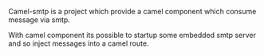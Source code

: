 Camel-smtp is a project which provide a camel component which consume message via smtp.

With camel component its possible to startup some embedded smtp server and so inject messages into a camel route.